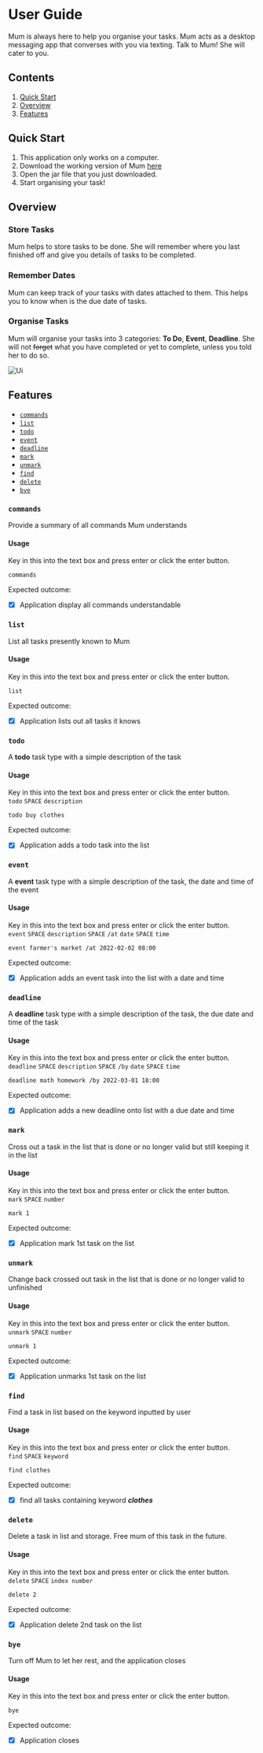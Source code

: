 # User Guide
Mum is always here to help you organise your tasks. Mum acts as a desktop messaging app that converses with you via 
texting. Talk to Mum! She will cater to you.
## Contents
1. [Quick Start](#quick-start)
2. [Overview](#overview)   
3. [Features](#features)

## Quick Start
1. This application only works on a computer.
2. Download the working version of Mum [here](http://google.com)
3. Open the jar file that you just downloaded.
4. Start organising your task!

## Overview
### Store Tasks
Mum helps to store tasks to be done. She will remember where you last finished off and give you details of tasks to be
completed.

### Remember Dates
Mum can keep track of your tasks with dates attached to them. This helps you to know when is the due date of tasks.

### Organise Tasks
Mum will organise your tasks into 3 categories: **To Do**, **Event**, **Deadline**.
She will not ~~forget~~ what you have completed or yet to complete, unless you told her to do so.

![Ui](Ui.png)


## Features
- [`commands`](#commands)
- [`list`](#list)
- [`todo`](#todo)
- [`event`](#event)
- [`deadline`](#deadline)
- [`mark`](#mark)
- [`unmark`](#unmark)
- [`find`](#find)
- [`delete`](#delete)
- [`bye`](#bye)

### `commands` 
Provide a summary of all commands Mum understands
#### Usage
Key in this into the text box and press enter or click the enter button.
```
commands
```
Expected outcome:
- [x] Application display all commands understandable 

### `list`
List all tasks presently known to Mum
#### Usage
Key in this into the text box and press enter or click the enter button.
```
list
```
Expected outcome:
- [x] Application lists out all tasks it knows

### `todo`
A **todo** task type with a simple description of the task 
#### Usage
Key in this into the text box and press enter or click the enter button. \
`todo` `SPACE` `description`
```
todo buy clothes
```
Expected outcome:
- [x] Application adds a todo task into the list

### `event`
A **event** task type with a simple description of the task, the date and time of the event 
#### Usage
Key in this into the text box and press enter or click the enter button. \
`event` `SPACE` `description` `SPACE` `/at` `date` `SPACE` `time`
```
event farmer's market /at 2022-02-02 08:00
```
Expected outcome:
- [x] Application adds an event task into the list with a date and time

### `deadline`
A **deadline** task type with a simple description of the task, the due date and time of the task
#### Usage
Key in this into the text box and press enter or click the enter button. \
`deadline` `SPACE` `description` `SPACE` `/by` `date` `SPACE` `time`
```
deadline math homework /by 2022-03-01 18:00
```
Expected outcome:
- [x] Application adds a new deadline onto list with a due date and time

### `mark`
Cross out a task in the list that is done or no longer valid but still keeping it in the list
#### Usage
Key in this into the text box and press enter or click the enter button. \
`mark` `SPACE` `number`
```
mark 1
```
Expected outcome:
- [x] Application mark 1st task on the list

### `unmark`
Change back crossed out task in the list that is done or no longer valid to unfinished
#### Usage
Key in this into the text box and press enter or click the enter button. \
`unmark` `SPACE` `number`
```
unmark 1
```
Expected outcome:
- [x] Application unmarks 1st task on the list

### `find`
Find a task in list based on the keyword inputted by user
#### Usage
Key in this into the text box and press enter or click the enter button. \
`find` `SPACE` `keyword`
```
find clothes
```
Expected outcome:
- [x] find all tasks containing keyword ***clothes***

### `delete`
Delete a task in list and storage. Free mum of this task in the future.
#### Usage
Key in this into the text box and press enter or click the enter button. \
`delete` `SPACE` `index number`
```
delete 2
```
Expected outcome:
- [x] Application delete 2nd task on the list

### `bye`
Turn off Mum to let her rest, and the application closes
#### Usage
Key in this into the text box and press enter or click the enter button. 
```
bye
```
Expected outcome:
- [x] Application closes
